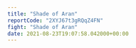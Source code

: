 ```yaml
---
title: "Shade of Aran"
reportCode: "2XYJ67t3gRQqZ4FN"
fight: "Shade of Aran"
date: 2021-08-23T19:07:58.042000+00:00
---
```

